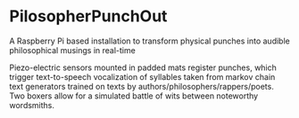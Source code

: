 # PilosopherPunchOut
A Raspberry Pi based installation to transform physical punches into audible philosophical musings in real-time

Piezo-electric sensors mounted in padded mats register punches, which trigger text-to-speech vocalization of syllables taken from markov chain text generators trained on texts by authors/philosophers/rappers/poets. Two boxers allow for a simulated battle of wits between noteworthy wordsmiths. 